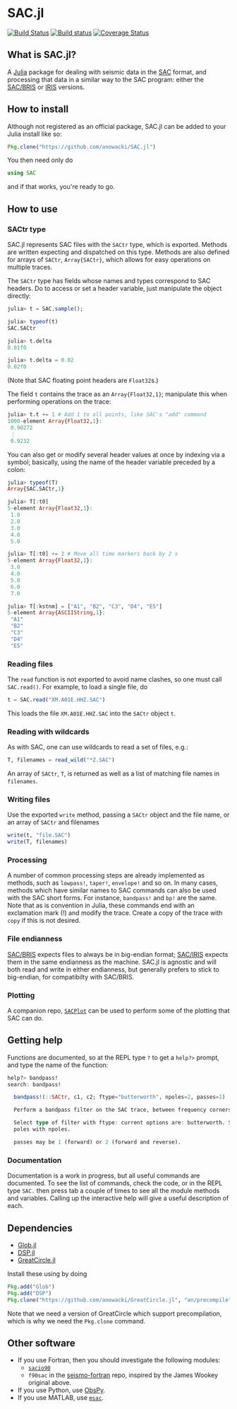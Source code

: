 # SAC.jl

[![Build Status](https://img.shields.io/travis/anowacki/SAC.jl.svg?style=flat-square&label=linux)](https://travis-ci.org/anowacki/SAC.jl)
[![Build status](https://img.shields.io/appveyor/ci/AndyNowacki/sac-jl.svg?style=flat-square&label=windows)](https://ci.appveyor.com/project/AndyNowacki/sac-jl/branch/master)
[![Coverage Status](https://coveralls.io/repos/github/anowacki/SAC.jl/badge.svg?branch=master)](https://coveralls.io/github/anowacki/SAC.jl?branch=master)

## What is SAC.jl?
A [Julia](http://julialang.org) package for dealing with seismic data in the
[SAC](http://ds.iris.edu/files/sac-manual/manual/file_format.html) format, and
processing that data in a similar way to the SAC program:
either the [SAC/BRIS](http://www1.gly.bris.ac.uk/~george/sac-bugs.html) or
[IRIS](http://ds.iris.edu/ds/nodes/dmc/software/downloads/sac/) versions.


## How to install
Although not registered as an official package, SAC.jl can be added to your
Julia install like so:

```julia
Pkg.clone("https://github.com/anowacki/SAC.jl")
```

You then need only do

```julia
using SAC
```

and if that works, you're ready to go.


## How to use
### SACtr type
SAC.jl represents SAC files with the `SACtr` type, which is exported.  Methods
are written expecting and dispatched on this type.  Methods are also defined
for arrays of `SACtr`, `Array{SACtr}`, which allows for easy operations on
multiple traces.

The `SACtr` type has fields whose names and types correspond to SAC headers.
Do to access or set a header variable, just manipulate the object directly:

```julia
julia> t = SAC.sample();

julia> typeof(t)
SAC.SACtr

julia> t.delta
0.01f0

julia> t.delta = 0.02
0.02f0
```

(Note that SAC floating point headers are `Float32`s.)

The field `t` contains the trace as an `Array{Float32,1}`; manipulate this when
performing operations on the trace:

```julia
julia> t.t += 1 # Add 1 to all points, like SAC's "add" command
1000-element Array{Float32,1}:
 0.90272
 ⋮      
 0.9232 
```

You can also get or modify several header values at once by indexing via a
symbol; basically, using the name of the header variable preceded by a colon:

```julia
julia> typeof(T)
Array{SAC.SACtr,1}

julia> T[:t0]
5-element Array{Float32,1}:
 1.0
 2.0
 3.0
 4.0
 5.0

julia> T[:t0] += 2 # Move all time markers back by 2 s
5-element Array{Float32,1}:
 3.0
 4.0
 5.0
 6.0
 7.0

julia> T[:kstnm] = ["A1", "B2", "C3", "D4", "E5"]
5-element Array{ASCIIString,1}:
 "A1"
 "B2"
 "C3"
 "D4"
 "E5"
```

### Reading files
The `read` function is not exported to avoid name clashes, so one must call
`SAC.read()`.   For example, to load a single file, do

```julia
t = SAC.read("XM.A01E.HHZ.SAC")
```

This loads the file `XM.A01E.HHZ.SAC` into the `SACtr` object `t`.

### Reading with wildcards
As with SAC, one can use wildcards to read a set of files, e.g.:

```julia
T, filenames = read_wild("*Z.SAC")
```

An array of `SACtr`, `T`, is returned as well as a list of matching file names
in `filenames`.

### Writing files
Use the exported `write` method, passing a `SACtr` object and the file name, or
an array of `SACtr` and filenames

```julia
write(t, "file.SAC")
write(T, filenames)
```

### Processing
A number of common processing steps are already implemented as methods, such as
`lowpass!`, `taper!`, `envelope!` and so on.  In many cases, methods which have
similar names to SAC commands can also be used with the SAC short forms.  For
instance, `bandpass!` and `bp!` are the same.  Note that as is convention in
Julia, these commands end with an exclamation mark (!) and modify the trace.
Create a copy of the trace with `copy` if this is not desired.

### File endianness
[SAC/BRIS](http://www1.gly.bris.ac.uk/~george/sac-bugs.html) expects files to
always be in big-endian format;
[SAC/IRIS](http://ds.iris.edu/ds/nodes/dmc/software/downloads/sac/) expects them
in the same endianness as the machine.  SAC.jl is agnostic and will both read
and write in either endianness, but generally prefers to stick to big-endian,
for compatibilty with SAC/BRIS.

### Plotting
A companion repo, [`SACPlot`](https://github.com/anowacki/SACPlot.jl)
can be used to perform some of the plotting that SAC can do.


## Getting help
Functions are documented, so at the REPL type `?` to get a `help?>` prompt,
and type the name of the function:

```julia
help?> bandpass!
search: bandpass!

  bandpass!(::SACtr, c1, c2; ftype="butterworth", npoles=2, passes=1)

  Perform a bandpass filter on the SAC trace, between frequency corners c1 and c2.

  Select type of filter with ftype: current options are: butterworth. Set number of
  poles with npoles.

  passes may be 1 (forward) or 2 (forward and reverse).
```

### Documentation
Documentation is a work in progress, but all useful commands are documented.
To see the list of commands, check the code, or in the REPL type `SAC.` then
press tab a couple of times to see all the module methods and variables.
Calling up the interactive help will give a useful description of each.


## Dependencies
- [Glob.jl](https://github.com/vtjnash/Glob.jl)
- [DSP.jl](https://github.com/JuliaDSP/DSP.jl)
- [GreatCircle.jl](https://github.com/acrosby/GreatCircle.jl)

Install these using by doing
```julia
Pkg.add("Glob")
Pkg.add("DSP")
Pkg.clone("https://github.com/anowacki/GreatCircle.jl", "an/precompile")
```

Note that we need a version of GreatCircle which support precompilation, which
is why we need the `Pkg.clone` command.

## Other software

* If you use Fortran, then you should investigate the following modules:
  - [`sacio90`](https://github.com/jwookey/sacio90)
  - `f90sac` in the [seismo-fortran](https://github.com/anowacki/seismo-fortran)
    repo, inspired by the James Wookey original above.
* If you use Python, use [ObsPy](https://github.com/obspy/obspy/wiki).
* If you use MATLAB, use [`msac`](https://github.com/jwookey/msac).
